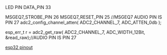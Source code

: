 LED PIN DATA_PIN   33

MSGEQ7_STROBE_PIN 26 
MSGEQ7_RESET_PIN  25
//MSGEQ7 AUDIO PIN IS PIN 27
adc2_config_channel_atten( ADC2_CHANNEL_7, ADC_ATTEN_0db );

esp_err_t r = adc2_get_raw( ADC2_CHANNEL_7, ADC_WIDTH_12Bit, &read_raw);//AUDIO PIN IS PIN 27

[esp32 pinout](https://1.bp.blogspot.com/-RL8tkZprmjc/WMxXKaIgocI/AAAAAAAAALw/xLM5Qt3jgSALQ_hHRaurJswgGK5G4wVxwCLcB/s1600/myESP32%2BDevKitC%2Bpinout.png)
